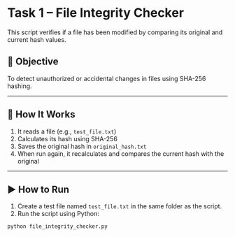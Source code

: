 # Task 1 – File Integrity Checker

This script verifies if a file has been modified by comparing its original and current hash values.

## 🔐 Objective
To detect unauthorized or accidental changes in files using SHA-256 hashing.

---

## 🧠 How It Works
1. It reads a file (e.g., `test_file.txt`)
2. Calculates its hash using SHA-256
3. Saves the original hash in `original_hash.txt`
4. When run again, it recalculates and compares the current hash with the original

---

## ▶️ How to Run

1. Create a test file named `test_file.txt` in the same folder as the script.
2. Run the script using Python:
```bash
python file_integrity_checker.py
